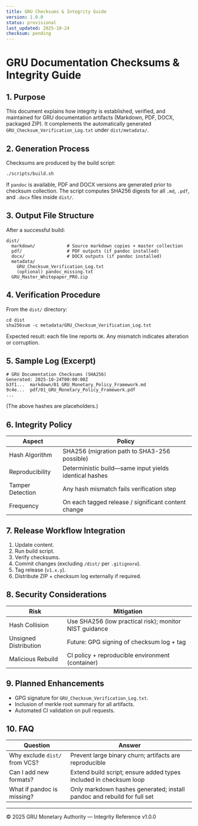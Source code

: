 ```yaml
---
title: GRU Checksums & Integrity Guide
version: 1.0.0
status: provisional
last_updated: 2025-10-24
checksum: pending
---
```

# GRU Documentation Checksums & Integrity Guide

## 1. Purpose
This document explains how integrity is established, verified, and maintained for GRU documentation artifacts (Markdown, PDF, DOCX, packaged ZIP). It complements the automatically generated `GRU_Checksum_Verification_Log.txt` under `dist/metadata/`.

## 2. Generation Process
Checksums are produced by the build script:
```
./scripts/build.sh
```
If `pandoc` is available, PDF and DOCX versions are generated prior to checksum collection. The script computes SHA256 digests for all `.md`, `.pdf`, and `.docx` files inside `dist/`.

## 3. Output File Structure
After a successful build:
```
dist/
  markdown/            # Source markdown copies + master collection
  pdf/                 # PDF outputs (if pandoc installed)
  docx/                # DOCX outputs (if pandoc installed)
  metadata/
    GRU_Checksum_Verification_Log.txt
    (optional) pandoc_missing.txt
  GRU_Master_Whitepaper_PRO.zip
```

## 4. Verification Procedure
From the `dist/` directory:
```
cd dist
sha256sum -c metadata/GRU_Checksum_Verification_Log.txt
```
Expected result: each file line reports `OK`. Any mismatch indicates alteration or corruption.

## 5. Sample Log (Excerpt)
```
# GRU Documentation Checksums (SHA256)
Generated: 2025-10-24T00:00:00Z
b3f1...  markdown/01_GRU_Monetary_Policy_Framework.md
9c4e...  pdf/01_GRU_Monetary_Policy_Framework.pdf
...
```
(The above hashes are placeholders.)

## 6. Integrity Policy
| Aspect | Policy |
|--------|--------|
| Hash Algorithm | SHA256 (migration path to SHA3-256 possible) |
| Reproducibility | Deterministic build—same input yields identical hashes |
| Tamper Detection | Any hash mismatch fails verification step |
| Frequency | On each tagged release / significant content change |

## 7. Release Workflow Integration
1. Update content.
2. Run build script.
3. Verify checksums.
4. Commit changes (excluding `/dist/` per `.gitignore`).
5. Tag release (`v1.x.y`).
6. Distribute ZIP + checksum log externally if required.

## 8. Security Considerations
| Risk | Mitigation |
|------|------------|
| Hash Collision | Use SHA256 (low practical risk); monitor NIST guidance |
| Unsigned Distribution | Future: GPG signing of checksum log + tag |
| Malicious Rebuild | CI policy + reproducible environment (container) |

## 9. Planned Enhancements
- GPG signature for `GRU_Checksum_Verification_Log.txt`.
- Inclusion of merkle root summary for all artifacts.
- Automated CI validation on pull requests.

## 10. FAQ
| Question | Answer |
|----------|--------|
| Why exclude `dist/` from VCS? | Prevent large binary churn; artifacts are reproducible |
| Can I add new formats? | Extend build script; ensure added types included in checksum loop |
| What if pandoc is missing? | Only markdown hashes generated; install pandoc and rebuild for full set |

---
© 2025 GRU Monetary Authority — Integrity Reference v1.0.0
